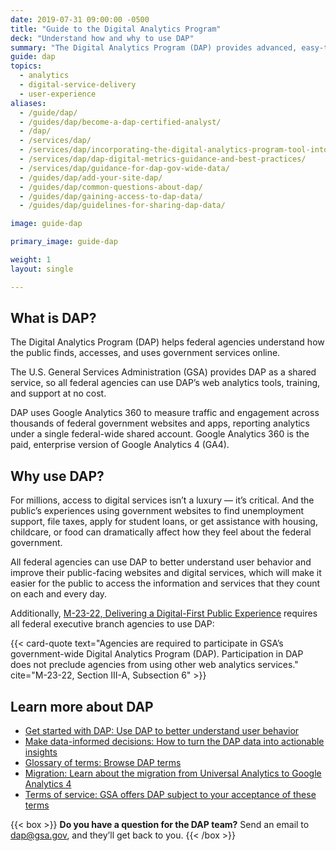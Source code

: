 ```yaml
---
date: 2019-07-31 09:00:00 -0500
title: "Guide to the Digital Analytics Program"
deck: "Understand how and why to use DAP"
summary: "The Digital Analytics Program (DAP) provides advanced, easy-to-use web analytics for all federal agencies."
guide: dap
topics:
  - analytics
  - digital-service-delivery
  - user-experience
aliases:
  - /guide/dap/
  - /guides/dap/become-a-dap-certified-analyst/
  - /dap/
  - /services/dap/
  - /services/dap/incorporating-the-digital-analytics-program-tool-into-your-agencys-metric-program/
  - /services/dap/dap-digital-metrics-guidance-and-best-practices/
  - /services/dap/guidance-for-dap-gov-wide-data/
  - /guides/dap/add-your-site-dap/
  - /guides/dap/common-questions-about-dap/
  - /guides/dap/gaining-access-to-dap-data/
  - /guides/dap/guidelines-for-sharing-dap-data/

image: guide-dap

primary_image: guide-dap

weight: 1
layout: single

---
```


## What is DAP?

The Digital Analytics Program (DAP) helps federal agencies understand how the public finds, accesses, and uses government services online.

The U.S. General Services Administration (GSA) provides DAP as a shared service, so all federal agencies can use DAP’s web analytics tools, training, and support at no cost. 

DAP uses Google Analytics 360 to measure traffic and engagement across thousands of federal government websites and apps, reporting analytics under a single federal-wide shared account. Google Analytics 360 is the paid, enterprise version of Google Analytics 4 (GA4).

## Why use DAP?

For millions, access to digital services isn’t a luxury — it’s critical. And the public’s experiences using government websites to find unemployment support, file taxes, apply for student loans, or get assistance with housing, childcare, or food can dramatically affect how they feel about the federal government. 

All federal agencies can use DAP to better understand user behavior and improve their public-facing websites and digital services, which will make it easier for the public to access the information and services that they count on each and every day.

Additionally, [M-23-22, Delivering a Digital-First Public Experience](https://digital.gov/resources/delivering-digital-first-public-experience/) requires all federal executive branch agencies to use DAP:

{{< card-quote text="Agencies are required to participate in GSA’s government-wide Digital Analytics Program (DAP). Participation in DAP does not preclude agencies from using other web analytics services." cite="M-23-22, Section III-A, Subsection 6" >}}

## Learn more about DAP

- [Get started with DAP: Use DAP to better understand user behavior](/get-started-with-dap/#content-start)
- [Make data-informed decisions: How to turn the DAP data into actionable insights](/make-data-informed-decisions/#content-start)
- [Glossary of terms: Browse DAP terms](/glossary-of-terms/#content-start)
- [Migration: Learn about the migration from Universal Analytics to Google Analytics 4](/migration-from-universal-analytics-to-google-analytics-4/#content-start)
- [Terms of service: GSA offers DAP subject to your acceptance of these terms](/gsa-dap-terms-of-service/#content-start)

{{< box >}}
**Do you have a question for the DAP team?** Send an email to [dap@gsa.gov](mailto:dap@gsa.gov), and they’ll get back to you.
{{< /box >}}
